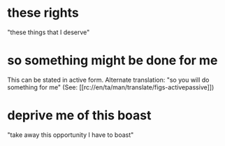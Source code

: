 # these rights

"these things that I deserve"

# so something might be done for me

This can be stated in active form. Alternate translation: "so you will do something for me" (See: [[rc://en/ta/man/translate/figs-activepassive]])

# deprive me of this boast

"take away this opportunity I have to boast"

